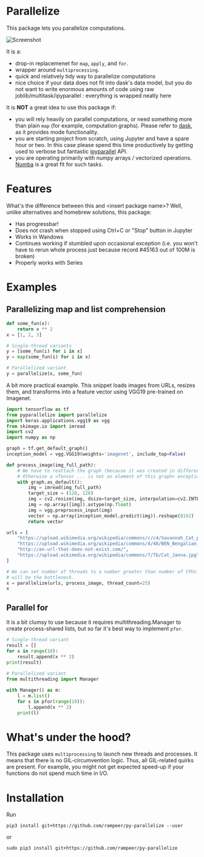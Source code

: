 # Parallelize

This package lets you parallelize computations.

![Screenshot](screenshot.png)

It is a:
- drop-in replacemenet for `map`, `apply`, and `for`.
- wrapper around `multiprocessing`.
- quick and relatively tidy way to parallelize computations
- nice choice if your data does not fit into dask's data model, but you do not want to write enormous amounts of code
using raw joblib/multitask/ipyparallel : everything is wrapped neatly here

It is **NOT** a great idea to use this package if:
- you will rely heavily on parallel computations, or need something more than plain `map` (for example, computation graphs). 
Please refer to [dask](https://dask.org/), as it provides mode functionality.
- you are starting project from scratch, using Jupyter and have a spare hour or two. In this case please spend this time
productively by getting used to verbose but fantastic [ipyparallel](https://ipyparallel.readthedocs.io/en/latest/) API.
- you are operating primarily with numpy arrays / vectorized operations. [Numba](http://numba.pydata.org/) is a great 
fit for such tasks.

# Features

What's the difference between this and \<insert package name\>?
Well, unlike alternatives and homebrew solutions, this package:
- Has progressbar!
- Does not crash when stopped using Ctrl+C or "Stop" button in Jupyter
- Works in Wandows
- Continues working if stumbled upon occasional exception (i.e. you won't have to rerun whole process just because 
record #45163 out of 100M is broken)
- Properly works with Series

# Examples

## Parallelizing map and list comprehension

```python
def some_fun(x):
    return x ** 2
x = [1, 2, 3]

# Single-thread variants
y = [some_fun(i) for i in x]
y = map(some_fun(i) for i in x)

# Parallelized variant
y = parallelize(x, some_fun)
```

A bit more practical example. This snippet loads images from URLs, resizes them, and transforms into a feature vector
using VGG19 pre-trained on Imagenet.

```python
import tensorflow as tf
from pyparallelize import parallelize
import keras.applications.vgg19 as vgg
from skimage.io import imread
import cv2
import numpy as np

graph = tf.get_default_graph()
inception_model = vgg.VGG19(weights='imagenet', include_top=False)

def process_image(img_full_path):
    # We have to reattach the graph (because it was created in different thread).
    # Otherwise a <Tensor ... is not an element of this graph> exception will be raised
    with graph.as_default():
        img = imread(img_full_path)
        target_size = (128, 128)
        img = cv2.resize(img, dsize=target_size, interpolation=cv2.INTER_CUBIC)
        img = np.array([img]).astype(np.float)
        img = vgg.preprocess_input(img)
        vector = np.array(inception_model.predict(img)).reshape(8192)
        return vector

urls = [
    "https://upload.wikimedia.org/wikipedia/commons/c/c4/Savannah_Cat_portrait.jpg",
    "https://upload.wikimedia.org/wikipedia/commons/4/40/BEN_Bengalian_kitten_%284492540155%29.jpg",
    "http://an-url-that-does-not-exist.com/",
    "https://upload.wikimedia.org/wikipedia/commons/7/7b/Cat_Janna.jpg"
]

# We can set number of threads to a number greater than number of CPUs because it's most likely that image downloading
# will be the bottleneck.
x = parallelize(urls, process_image, thread_count=25)
x
```

## Parallel for
It is a bit clumsy to use because it requires multithreading.Manager to create
process-shared lists, but so far it's best way to implement `pfor`.

```python
# Single-thread variant
result = []
for x in range(10):
    result.append(x ** 2)
print(result)
    
# Parallelized variant
from multithreading import Manager

with Manager() as m:
    l = m.list()
    for x in pfor(range(10)):
        l.append(x ** 2)
    print(l)
```

# What's under the hood?

This package uses `multiprocessing` to launch new threads and processes. It means that there is no GIL-circumvention
logic. Thus, all GIL-related quirks are present. For example, you might not get expected speed-up if your functions
do not spend much time in I/O.

# Installation

Run

`pip3 install git+https://github.com/rampeer/py-parallelize --user`

or

`sudo pip3 install git+https://github.com/rampeer/py-parallelize`
